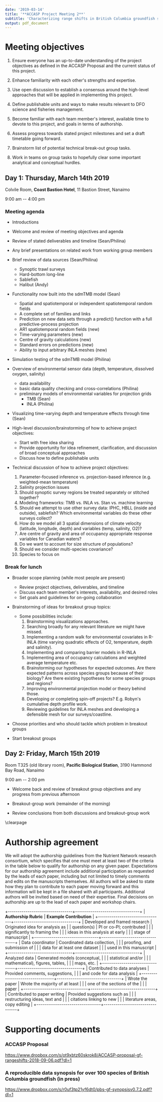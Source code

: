 ```yaml
---
date: '2019-03-14'
title: '**ACCASP Project Meeting 2**'
subtitle: 'Characterizing range shifts in British Columbia groundfish species in response to local climate velocities'
output: pdf_document
---
```


# Meeting objectives

1. Ensure everyone has an up-to-date understanding of the project objectives as
   defined in the ACCASP Proposal and the current status of this project.

1. Enhance familiarity with each other's strengths and expertise.

1. Use open discussion to establish a consensus around the high-level
   approaches that will be applied in implementing this project.

1. Define publishable units and ways to make results relevant to DFO science
   and fisheries management.

1. Become familiar with each team member's interest, available time to devote
   to this project, and goals in terms of authorship.

1. Assess progress towards stated project milestones and set a draft timetable
   going forward.

1. Brainstorm list of potential technical break-out group tasks.

1. Work in teams on group tasks to hopefully clear some important analytical and
   conceptual hurdles.


## Day 1: Thursday, March 14th 2019

Colvile Room, **Coast Bastion Hotel**, 11 Bastion Street, Nanaimo

9:00 am -- 4:00 pm

### Meeting agenda

* Introductions

* Welcome and review of meeting objectives and agenda

* Review of stated deliverables and timeline (Sean/Philina)

* Any brief presentations on related work from working group members

* Brief review of data sources (Sean/Philina)
    - Synoptic trawl surveys
    - Hard-bottom long-line
    - Sablefish
    - Halibut (Andy)

* Functionality now built into the sdmTMB model (Sean)
    - Spatial and spatiotemporal or independent spatiotemporal random fields
    - A complete set of families and links
    - Prediction on new data sets through a predict() function with a full predictive-process projection
    - AR1 spatiotemporal random fields (new)
    - Time-varying parameters (new)
    - Centre of gravity calculations (new)
    - Standard errors on predictions (new)
    - Ability to input arbitrary INLA meshes (new)

* Simulation testing of the sdmTMB model (Philina)

* Overview of environmental sensor data (depth, temperature, dissolved oxygen, salinity)
    - data availability
    - basic data quality checking and cross-correlations (Philina)
    - preliminary models of environmental variables for projection grids
        - TMB (Sean)
        - INLA (Philina)

* Visualizing time-varying depth and temperature effects through time (Sean)

* High-level discussion/brainstorming of how to achieve project objectives:

    - Start with free idea sharing
    - Provide opportunity for idea refinement, clarification, and discussion of broad conceptual approaches
    - Discuss how to define publishable units

* Technical discussion of how to achieve project objectives:

    1. Parameter-focused inference vs. projection-based inference (e.g. weighted-mean temperature)
    1. Salinity projection issues
    1. Should synoptic survey regions be treated separately or stitched together?
    2. Modeling frameworks: TMB vs. INLA vs. Stan vs. machine learning
    3. Should we attempt to use other survey data: IPHC, HBLL (inside and outside), sablefish?
        Which environmental variables do these other surveys collect?
    4. How do we model all 3 spatial dimensions of climate velocity (latitude, longitude, depth) and variables (temp, salinity, O2)?
    5. Are centre of gravity and area of occupancy appropriate response variables for Canadian waters?
    6. Do we want to account for size structure of populations?
    7. Should we consider multi-species covariance?
    8. Species to focus on

### Break for lunch

* Broader scope planning (while most people are present)
    - Review project objectives, deliverables, and timeline
    - Discuss each team member's interests, availability, and desired roles
    - Set goals and guidelines for on-going collaboration

* Brainstorming of ideas for breakout group topics:

    - Some possibilities include:
        1. Brainstorming visualizations approaches.
        1. Searching broadly for any relevant literature we might have missed.
        1. Implementing a random walk for environmental covariates in R-INLA (time varying quadratic effects of O2, temperature, depth and salinity).
        1. Implementing and comparing barrier models in R-INLA
        1. Implementing area of occupancy calculations and weighted average temperature etc.
        1. Brainstorming our hypotheses for expected outcomes. Are there expected patterns across species groups because of their biology? Are there existing hypotheses for some species groups and regions?
        1. Improving environmental projection model or theory behind those.
        1. Developing or completing spin-off projects? E.g. Robyn's cumulative depth profile work.
        1. Reviewing guidelines for INLA meshes and developing a defensible mesh for our surveys/coastline.

* Choose priorities and who should tackle which problem in breakout groups

* Start breakout groups

## Day 2: Friday, March 15th 2019

Room T325 (old library room), **Pacific Biological Station**, 3190 Hammond Bay Road, Nanaimo

9:00 am -- 2:00 pm

* Welcome back and review of breakout group objectives and any progress from previous afternoon

* Breakout-group work (remainder of the morning)

* Review conclusions from both discussions and breakout-group work

\clearpage

# Authorship agreement

We will adopt the authorship guidelines from the Nutrient Network research consortium, which specifies that one must meet at least two of the criteria in the table below to qualify for authorship on any given paper. Expectations for our authorship agreement include additional participation as requested by the leads of each paper, including but not limited to timely comments and edits on the manuscripts themselves. All authors will be asked to state how they plan to contribute to each paper moving forward and this information will be kept in a file shared with all participants. Additional authors will be invited based on need of their expertise. Final decisions on authorship are up to the lead of each paper and workshop chairs.


+---------------------------------+---------------------------------+
| **Authorship Rubric**           | **Example Contribution**        |
+---------------------------------+---------------------------------+
| Developed and framed research   | Originated idea for analysis as |
| question(s)                     | PI or co-PI; contributed        |
|                                 | significantly to framing the    |
|                                 | ideas in this analysis at early |
|                                 | stage of manuscript             |
+---------------------------------+---------------------------------+
| Data coordinator                | Coordinated data collection,    |
|                                 | proofing, and submission of     |
|                                 | data for at least one dataset   |
|                                 | used in this manuscript         |
+---------------------------------+---------------------------------+
| Analyzed data                   | Generated models (conceptual,   |
|                                 | statistical and/or              |
|                                 | mathematical), figures, tables, |
|                                 | maps, etc.                      |
+---------------------------------+---------------------------------+
| Contributed to data analyses    | Provided comments, suggestions, |
|                                 | and code for data analysis      |
+---------------------------------+---------------------------------+
| Wrote the paper                 | Wrote the majority of at least  |
|                                 | one of the sections of the      |
|                                 | paper                           |
+---------------------------------+---------------------------------+
| Contributed to paper writing    | Provided suggestions such as    |
|                                 | restructuring ideas, text and   |
|                                 | citations linking to new        |
|                                 | literature areas, copy editing  |
+---------------------------------+---------------------------------+

# Supporting documents

### ACCASP Proposal

https://www.dropbox.com/s/ot9xbtz60skrok8/ACCASP-proposal-gf-rangeshifts-2018-09-06.pdf?dl=1

### A reproducible data synopsis for over 100 species of British Columbia groundfish (in press)

https://www.dropbox.com/s/r0uf3tp21yf6dt0/pbs-gf-synopsisv0.7.2.pdf?dl=1